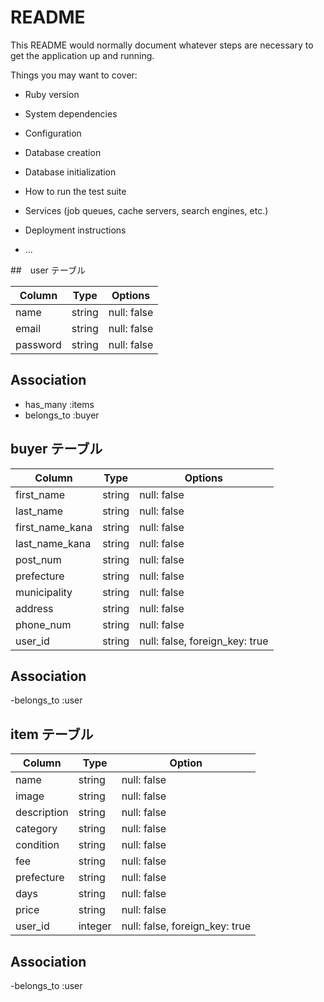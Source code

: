 # README

This README would normally document whatever steps are necessary to get the
application up and running.

Things you may want to cover:

* Ruby version

* System dependencies

* Configuration

* Database creation

* Database initialization

* How to run the test suite

* Services (job queues, cache servers, search engines, etc.)

* Deployment instructions

* ...

##　user テーブル

| Column        | Type     | Options       |
| ------------- | -------- | ------------- |
| name          | string   | null: false   |
| email         | string   | null: false   |
| password      | string   | null: false   |

## Association
- has_many :items
- belongs_to :buyer


## buyer テーブル

| Column          | Type      | Options                        |
| --------------- | --------- | ------------------------------ |
| first_name      | string    | null: false                    |
| last_name       | string    | null: false                    |
| first_name_kana | string    | null: false                    |
| last_name_kana  | string    | null: false                    |
| post_num        | string    | null: false                    |
| prefecture      | string    | null: false                    | 
| municipality    | string    | null: false                    |
| address         | string    | null: false                    |
| phone_num       | string    | null: false                    |
| user_id         | string    | null: false, foreign_key: true |

## Association
-belongs_to :user


## item テーブル

| Column          | Type      | Option                         |
| --------------- | --------- | ------------------------------ |
| name            | string    | null: false                    |
| image           | string    | null: false                    |
| description     | string    | null: false                    |
| category        | string    | null: false                    |
| condition       | string    | null: false                    |
| fee             | string    | null: false                    |
| prefecture      | string    | null: false                    |
| days            | string    | null: false                    |
| price           | string    | null: false                    |
| user_id         | integer   | null: false, foreign_key: true |

## Association
-belongs_to :user
